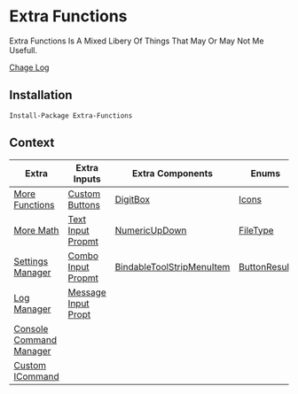 # Extra Functions

Extra Functions Is A Mixed Libery Of Things That May Or May Not Me Usefull.

[Chage Log](ChangeLog.md)


## Installation
```
Install-Package Extra-Functions
```

## Context
| Extra | Extra Inputs | Extra Components | Enums | 
| ------------ | ------------ | ------------ | ------------ |
| [More Functions](https://github.com/Tekknow1580/Extra-Functions/wiki/Extras#exfun) | [Custom Buttons](https://github.com/Tekknow1580/Extra-Functions/wiki/ExInputs#basic-buttons) | [DigitBox](https://github.com/Tekknow1580/Extra-Functions/wiki/ExComponents#digitbox) | [Icons](https://github.com/Tekknow1580/Extra-Functions/wiki/ExEnums#icons) |
| [More Math](https://github.com/Tekknow1580/Extra-Functions/wiki/Extras#exmath) | [Text Input Propmt](https://github.com/Tekknow1580/Extra-Functions/wiki/ExInputs#text-input-prompt) | [NumericUpDown](https://github.com/Tekknow1580/Extra-Functions/wiki/ExComponents#numericupdown) | [FileType](https://github.com/Tekknow1580/Extra-Functions/wiki/ExComponents#filetype) |
| [Settings Manager](https://github.com/Tekknow1580/Extra-Functions/wiki/Extras#exsettings) | [Combo Input Propmt](https://github.com/Tekknow1580/Extra-Functions/wiki/ExInputs#combo-input-prompt) | [BindableToolStripMenuItem](https://github.com/Tekknow1580/Extra-Functions/wiki/ExComponents#bindabletoolstripmenuitem) | [ButtonResult](https://github.com/Tekknow1580/Extra-Functions/wiki/ExComponents#buttonresult) |
| [Log Manager](https://github.com/Tekknow1580/Extra-Functions/wiki/Extras#exlog) | [Message Input Propt](https://github.com/Tekknow1580/Extra-Functions/wiki/ExInputs#message-input-prompt) | |
| [Console Command Manager](https://github.com/Tekknow1580/Extra-Functions/wiki/Extras#excmd) | | |
| [Custom ICommand](https://github.com/Tekknow1580/Extra-Functions/wiki/Extras#exicom) | | |